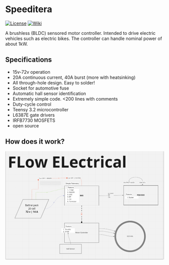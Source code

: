 # Speeditera

[![License](https://img.shields.io/github/license/Outsmarting-Disaster/OD-AWS)](https://choosealicense.com/licenses/mit/) [![Wiki](https://img.shields.io/badge/Read-Wiki-blue)](https://github.com/Outsmarting-DIsaster/OD-AWS/wiki)

A brushless (BLDC) sensored motor controller. Intended to drive electric vehicles such as electric bikes. The controller can handle nominal power of about 1kW.

## Specifications
* 15v-72v operation
* 20A continuous current, 40A burst (more with heatsinking)
* All through-hole design. Easy to solder!
* Socket for automotive fuse
* Automatic hall sensor identification
* Extremely simple code. <200 lines with comments
* Duty-cycle control
* Teensy 3.2 microcontroller
* L6387E gate drivers
* IRFB7730 MOSFETS
* open source

## How does it work?
![flow](docs/flow.png)